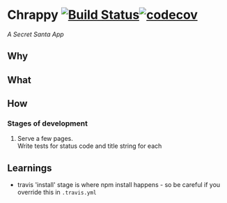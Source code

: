 # Chrappy [![Build Status](https://travis-ci.org/dangerdak/chrappjs.svg?branch=master)](https://travis-ci.org/dangerdak/chrappjs)[![codecov](https://codecov.io/gh/dangerdak/chrappjs/branch/master/graph/badge.svg)](https://codecov.io/gh/dangerdak/chrappjs)
_A Secret Santa App_

## Why
## What
## How
### Stages of development
1. Serve a few pages.  
   Write tests for status code and title string for each

## Learnings
* travis 'install' stage is where npm install happens - so be careful if
  you override this in `.travis.yml`
